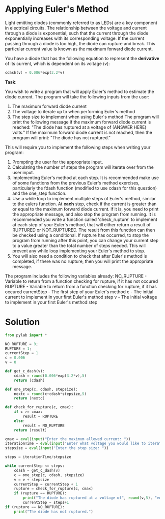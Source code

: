 # Applying Euler's Method

Light emitting diodes (commonly referred to as LEDs) are a key component in electrical circuits. The relationship between the voltage and current through a diode is exponential, such that the current through the diode exponentially increases with its corresponding voltage. If the current passing through a diode is too high, the diode can rupture and break. This particular current value is known as the maximum forward diode current.

You have a diode that has the following equation to represent the **derivative** of its current, which is dependent on its voltage (v):
```python
cdash(v) = 0.006*exp(3.2*v)
```

**Task:**

You wish to write a program that will apply Euler's method to estimate the diode current. The program will take the following inputs from the user:
1. The maximum forward diode current
2. The voltage to iterate up to when performing Euler's method
3. The step size to implement when using Euler's method
The program will print the following message if the maximum forward diode current is reached:
"The diode has ruptured at a voltage of (ANSWER HERE) volts."
If the maximum forward diode current is not reached, then the program will print:
"The diode has not ruptured."

This will require you to implement the following steps when writing your program:
1. Prompting the user for the appropriate input.
2. Calculating the number of steps the program will iterate over from the user input.
3. Implementing Euler's method at each step. It is recommended make use of some functions from the previous Euler's method exercises, particularly the fdash function (modified to use cdash for this question) and the one_step function.
4. Use a while loop to implement multiple steps of Euler's method, similar to the eulers function. At **each** step, check if the current is greater than or equal to the maximum forward diode current. If it is, you need to print the appropriate message, and also stop the program from running. It is recommended you write a function called 'check_rupture' 
to implement at each step of your Euler's method, that will either return a result of RUPTURED or NOT_RUPTURED. The result from this function 
can then be checked using a conditional. If rupture has occurred, to stop the program from running after this point, 
you can change your current step to a value greater than the total number of steps needed. This will prevent any while loop implementing your Euler's method to stop.
5. You will also need a condition to check that after Euler's method is completed, if there was no rupture, then you will print the appropriate message.

The program includes the following variables already:
NO_RUPTURE - Variable to return from a function checking for rupture, if it has not occured
RUPTURE - Variable to return from a function checking for rupture, if it has occured
currentStep - The first step of your Euler's method
c - The initial current to implement in your first Euler's method step
v - The initial voltage to implement in your first Euler's method step

# Solution
```python
from pylab import *

NO_RUPTURE = 0;
RUPTURE = 1;
currentStep = 1
c = 0.006
v = 0

def get_c_dash(v):
    cdash = round(0.006*exp(3.2*v),5)
    return (cdash)

def one_step(c, cdash, stepsize):
    nextc = round(c+cdash*stepsize,5)
    return (nextc)

def check_for_rupture(c, cmax):
    if c >= cmax:
        result = RUPTURE
    else:
        result = NO_RUPTURE
    return (result)

cmax = eval(input("Enter the maximum allowed current: "))
iterationTime = eval(input("Enter what voltage you would like to iterate up to: "))
stepsize = eval(input("Enter the step size: "))

steps = iterationTime/stepsize

while currentStep <= steps:
    cdash = get_c_dash(v)
    c = one_step(c, cdash, stepsize)
    v = v + stepsize
    currentStep = currentStep + 1
    rupture = check_for_rupture(c, cmax)
    if (rupture == RUPTURE):
        print("The diode has ruptured at a voltage of", round(v,5), "volts.")
        currentStep = steps+1
if (rupture == NO_RUPTURE):
    print("The diode has not ruptured.")
